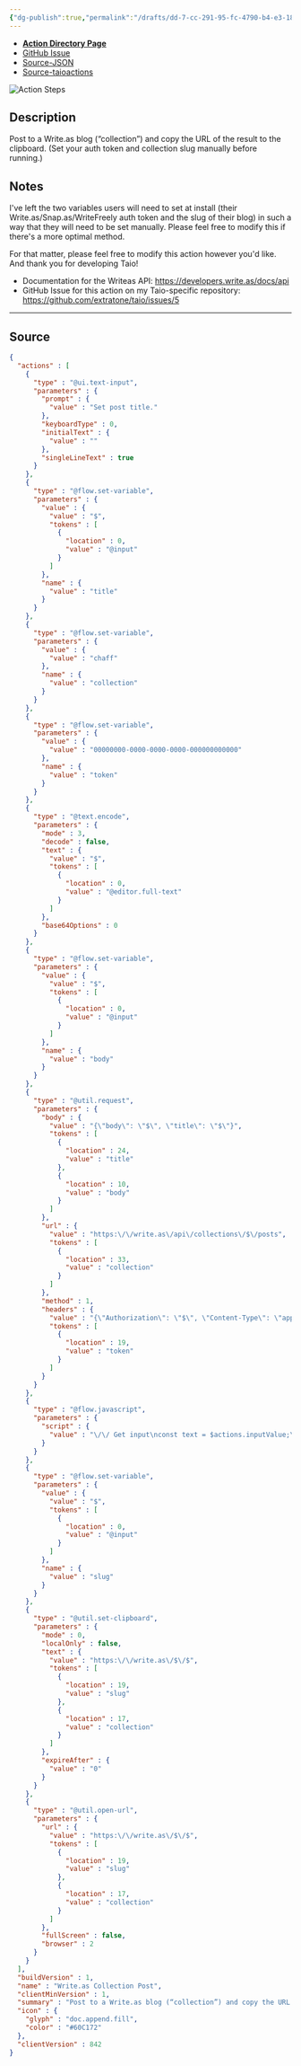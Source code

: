 ```yaml
---
{"dg-publish":true,"permalink":"/drafts/dd-7-cc-291-95-fc-4790-b4-e3-1855609771-ca/","dgHomeLink":true,"dgPassFrontmatter":false}
---
```


- [**Action Directory Page**](https://actions.taio.app/#/service?id=writeas-collection-post)
- [GitHub Issue](https://github.com/extratone/taio/issues/5)
- [Source-JSON](https://github.com/extratone/taio/blob/main/actions/WriteasCollectionPost.json)
- [Source-taioactions](https://github.com/extratone/taio/blob/main/actions/WriteasCollectionPost.taioactions)

![Action Steps](https://github.com/extratone/taio/blob/main/images/22BF7895-8D95-48B4-BE41-A4A1B43E9EC8.png?raw=true)


## Description

Post to a Write.as blog (“collection”) and copy the URL of the result to the clipboard. (Set your auth token and collection slug manually before running.)

## Notes

I've left the two variables users will need to set at install (their Write.as/Snap.as/WriteFreely auth token and the slug of their blog) in such a way that they will need to be set manually. Please feel free to modify this if there's a more optimal method.

For that matter, please feel free to modify this action however you'd like. And thank you for developing Taio!

- Documentation for the Writeas API: https://developers.write.as/docs/api
- GitHub Issue for this action on my Taio-specific repository: https://github.com/extratone/taio/issues/5

---

## Source

```json
{
  "actions" : [
    {
      "type" : "@ui.text-input",
      "parameters" : {
        "prompt" : {
          "value" : "Set post title."
        },
        "keyboardType" : 0,
        "initialText" : {
          "value" : ""
        },
        "singleLineText" : true
      }
    },
    {
      "type" : "@flow.set-variable",
      "parameters" : {
        "value" : {
          "value" : "$",
          "tokens" : [
            {
              "location" : 0,
              "value" : "@input"
            }
          ]
        },
        "name" : {
          "value" : "title"
        }
      }
    },
    {
      "type" : "@flow.set-variable",
      "parameters" : {
        "value" : {
          "value" : "chaff"
        },
        "name" : {
          "value" : "collection"
        }
      }
    },
    {
      "type" : "@flow.set-variable",
      "parameters" : {
        "value" : {
          "value" : "00000000-0000-0000-0000-000000000000"
        },
        "name" : {
          "value" : "token"
        }
      }
    },
    {
      "type" : "@text.encode",
      "parameters" : {
        "mode" : 3,
        "decode" : false,
        "text" : {
          "value" : "$",
          "tokens" : [
            {
              "location" : 0,
              "value" : "@editor.full-text"
            }
          ]
        },
        "base64Options" : 0
      }
    },
    {
      "type" : "@flow.set-variable",
      "parameters" : {
        "value" : {
          "value" : "$",
          "tokens" : [
            {
              "location" : 0,
              "value" : "@input"
            }
          ]
        },
        "name" : {
          "value" : "body"
        }
      }
    },
    {
      "type" : "@util.request",
      "parameters" : {
        "body" : {
          "value" : "{\"body\": \"$\", \"title\": \"$\"}",
          "tokens" : [
            {
              "location" : 24,
              "value" : "title"
            },
            {
              "location" : 10,
              "value" : "body"
            }
          ]
        },
        "url" : {
          "value" : "https:\/\/write.as\/api\/collections\/$\/posts",
          "tokens" : [
            {
              "location" : 33,
              "value" : "collection"
            }
          ]
        },
        "method" : 1,
        "headers" : {
          "value" : "{\"Authorization\": \"$\", \"Content-Type\": \"application\/json\"}",
          "tokens" : [
            {
              "location" : 19,
              "value" : "token"
            }
          ]
        }
      }
    },
    {
      "type" : "@flow.javascript",
      "parameters" : {
        "script" : {
          "value" : "\/\/ Get input\nconst text = $actions.inputValue;\n\nlet data = JSON.parse(text)\n\n\/\/ Resolve with output\n$actions.resolve(data.data.slug);\n\n\/\/ Exception handling:\n\/\/  $actions.reject(\"Error\");\n\/\/  $actions.finish();"
        }
      }
    },
    {
      "type" : "@flow.set-variable",
      "parameters" : {
        "value" : {
          "value" : "$",
          "tokens" : [
            {
              "location" : 0,
              "value" : "@input"
            }
          ]
        },
        "name" : {
          "value" : "slug"
        }
      }
    },
    {
      "type" : "@util.set-clipboard",
      "parameters" : {
        "mode" : 0,
        "localOnly" : false,
        "text" : {
          "value" : "https:\/\/write.as\/$\/$",
          "tokens" : [
            {
              "location" : 19,
              "value" : "slug"
            },
            {
              "location" : 17,
              "value" : "collection"
            }
          ]
        },
        "expireAfter" : {
          "value" : "0"
        }
      }
    },
    {
      "type" : "@util.open-url",
      "parameters" : {
        "url" : {
          "value" : "https:\/\/write.as\/$\/$",
          "tokens" : [
            {
              "location" : 19,
              "value" : "slug"
            },
            {
              "location" : 17,
              "value" : "collection"
            }
          ]
        },
        "fullScreen" : false,
        "browser" : 2
      }
    }
  ],
  "buildVersion" : 1,
  "name" : "Write.as Collection Post",
  "clientMinVersion" : 1,
  "summary" : "Post to a Write.as blog (“collection”) and copy the URL of the result to the clipboard.",
  "icon" : {
    "glyph" : "doc.append.fill",
    "color" : "#60C172"
  },
  "clientVersion" : 842
}
```